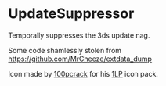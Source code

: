 # UpdateSuppressor
Temporally suppresses the 3ds update nag.

Some code shamlessly stolen from <https://github.com/MrCheeze/extdata_dump>

Icon made by [100pcrack](https://github.com/100pcrack) for his [1LP](https://github.com/100pcrack/1LP) icon pack.
